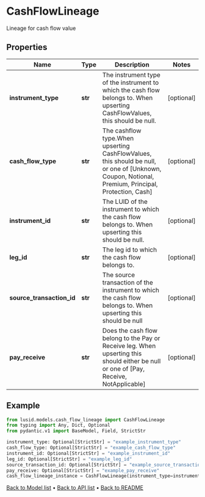 # CashFlowLineage

Lineage for cash flow value
## Properties
Name | Type | Description | Notes
------------ | ------------- | ------------- | -------------
**instrument_type** | **str** | The instrument type of the instrument to which the cash flow belongs to. When upserting CashFlowValues, this  should be null. | [optional] 
**cash_flow_type** | **str** | The cashflow type.When upserting CashFlowValues, this should be null, or one of [Unknown, Coupon, Notional,  Premium, Principal, Protection, Cash] | [optional] 
**instrument_id** | **str** | The LUID of the instrument to which the cash flow belongs to. When upserting this should be null. | [optional] 
**leg_id** | **str** | The leg id to which the cash flow belongs to. | [optional] 
**source_transaction_id** | **str** | The source transaction of the instrument to which the cash flow belongs to. When upserting this should be null | [optional] 
**pay_receive** | **str** | Does the cash flow belong to the Pay or Receive leg. When upserting this should either be null or one of [Pay, Receive, NotApplicable] | [optional] 
## Example

```python
from lusid.models.cash_flow_lineage import CashFlowLineage
from typing import Any, Dict, Optional
from pydantic.v1 import BaseModel, Field, StrictStr

instrument_type: Optional[StrictStr] = "example_instrument_type"
cash_flow_type: Optional[StrictStr] = "example_cash_flow_type"
instrument_id: Optional[StrictStr] = "example_instrument_id"
leg_id: Optional[StrictStr] = "example_leg_id"
source_transaction_id: Optional[StrictStr] = "example_source_transaction_id"
pay_receive: Optional[StrictStr] = "example_pay_receive"
cash_flow_lineage_instance = CashFlowLineage(instrument_type=instrument_type, cash_flow_type=cash_flow_type, instrument_id=instrument_id, leg_id=leg_id, source_transaction_id=source_transaction_id, pay_receive=pay_receive)

```

[Back to Model list](../README.md#documentation-for-models) &#8226; [Back to API list](../README.md#documentation-for-api-endpoints) &#8226; [Back to README](../README.md)

